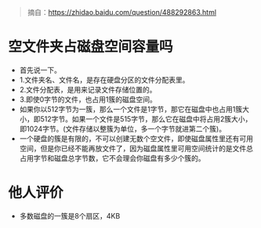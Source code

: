 > 摘自：https://zhidao.baidu.com/question/488292863.html

# 空文件夹占磁盘空间容量吗
* 首先说一下。
* 1.文件夹名、文件名，是存在硬盘分区的文件分配表里。
* 2.文件分配表，是用来记录文件存储位置的。
* 3.即使0字节的文件，也占用1簇的磁盘空间。
* 如果你以512字节为一簇，那么一个文件是1字节，那它在磁盘中也占用1簇大小，即512字节。如果一个文件是515字节，那么它在磁盘中将占用2簇大小，即1024字节。(文件存储以整簇为单位，多一个字节就进第二个簇)。
* 一个硬盘的簇是有限的，不可以创建无数个空文件，即使磁盘属性里还有可用空间，但是你已经不能再放文件了，因为磁盘属性里可用空间统计的是文件总占用字节和磁盘总字节数，它不会理会你磁盘有多少个簇的。

# 他人评价
* 多数磁盘的一簇是8个扇区，4KB
